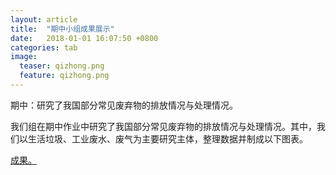 ```yaml
---
layout: article
title:  "期中小组成果展示"
date:   2018-01-01 16:07:50 +0800
categories: tab
image:
  teaser: qizhong.png
  feature: qizhong.png
---
```

 期中：研究了我国部分常见废弃物的排放情况与处理情况。


我们组在期中作业中研究了我国部分常见废弃物的排放情况与处理情况。其中，我们以生活垃圾、工业废水、废气为主要研究主体，整理数据并制成以下图表。
<html>
<head>
</head>
<body>
<a href="https://yejiejie.github.io/the-middle-project/index.html" target="_blank">成果。</a>
</body>
</html>